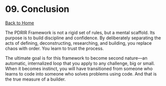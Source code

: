 # 09. Conclusion

[Back to Home](../index.md)

The PDRIR Framework is not a rigid set of rules, but a mental scaffold. Its purpose is to build discipline and confidence. By deliberately separating the acts of defining, deconstructing, researching, and building, you replace chaos with order. You learn to trust the process.

The ultimate goal is for this framework to become second nature—an automatic, internalized loop that you apply to any challenge, big or small. When it becomes instinct, you will have transitioned from someone who learns to code into someone who solves problems using code. And that is the true measure of a builder.

